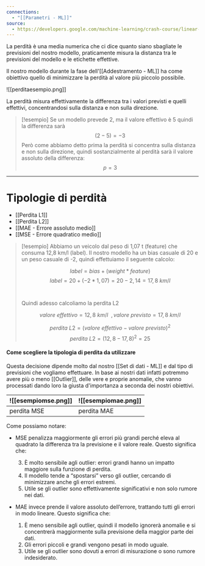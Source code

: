 ```yaml
---
connections:
  - "[[Parametri - ML]]"
source:
  - https://developers.google.com/machine-learning/crash-course/linear-regression/loss?hl=it
---
```

La perdità è una media numerica che ci dice quanto siano sbagliate le previsioni del nostro modello, praticamente misura la distanza tra le previsioni del modello e le etichette effettive.

Il nostro modello durante la fase dell'[[Addestramento - ML]] ha come obiettivo quello di minimizzare la perdità al valore più piccolo possibile.

![[perditaesempio.png]]

La perdità misura effettivamente la differenza tra i valori previsti e quelli effettivi, concentrandosi sulla distanza e non sulla direzione.

>[!esempio]
>Se un modello prevede 2, ma il valore effettivo è 5 quindi la differenza sarà 
>$$(2-5)=-3$$
>Però come abbiamo detto prima la perdità si concentra sulla distanza e non sulla direzione, quindi sostanzialmente al perdità sarà il valore assoluto della differenza:
>$$p=3$$


---

# Tipologie di perdità

- [[Perdita L1]]
- [[Perdita L2]]
- [[MAE - Errore assoluto medio]]
- [[MSE - Errore quadratico medio]]

>[!esempio]
>Abbiamo un veicolo dal peso di 1,07 t (feature) che consuma 12,8 km/l (label).
>Il nostro modello ha un bias casuale di 20 e un peso casuale di -2, quindi effettuiamo il seguente calcolo:
>
>$$label=bias+(weight*feature)$$
>$$label=20+(-2*1,07)=20-2,14=17,8\ km/l$$
>\
>\
>Quindi adesso calcoliamo la perdita L2
>
>$$valore\ effettivo=12,8\ km/l\ \ ,valore\ previsto=17,8\ km/l$$
>
>$$perdita\ L2=(valore\ effettivo-valore\ previsto)^2$$
>$$perdita\ L2=(12,8-17,8)^2=25$$
>
 

#### Come scegliere la tipologia di perdita da utilizzare

Questa decisione dipende molto dal nostro [[Set di dati - ML]] e dal tipo di previsioni che vogliamo effettuare.
In base ai nostri dati infatti potremmo avere più o meno [[Outlier]], delle vere e proprie anomalie, che vanno processati dando loro la giusta d'importanza a seconda dei nostri obiettivi. 

| ![[esempiomse.png]] | ![[esempiomae.png]] |
| ------------------- | ------------------- |
| perdita MSE         | perdita MAE         |
Come possiamo notare:

- MSE penalizza maggiormente gli errori più grandi perché eleva al quadrato la differenza tra la previsione e il valore reale. Questo significa che:
	
	3. È molto sensibile agli outlier: errori grandi hanno un impatto maggiore sulla funzione di perdita.
	2. Il modello tende a “spostarsi” verso gli outlier, cercando di minimizzare anche gli errori estremi.
	1. Utile se gli outlier sono effettivamente significativi e non solo rumore nei dati.

- MAE invece prende il valore assoluto dell’errore, trattando tutti gli errori in modo lineare. Questo significa che:

	1. È meno sensibile agli outlier, quindi il modello ignorerà anomalie e si concentrerà maggiormente sulla previsione della maggior parte dei dati.
	2. Gli errori piccoli e grandi vengono pesati in modo uguale.
	3. Utile se gli outlier sono dovuti a errori di misurazione o sono rumore indesiderato.